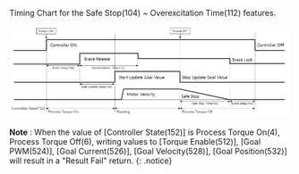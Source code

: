 Timing Chart for the Safe Stop(104) ~ Overexcitation Time(112) features.

![](/assets/images/dxl/y/torque_on-off_timing_chart.PNG)

**Note** : When the value of [Controller State(152)] is Process Torque On(4), Process Torque Off(6), writing values to [Torque Enable(512)], [Goal PWM(524)], [Goal Current(526)], [Goal Velocity(528)], [Goal Position(532)] will result in a "Result Fail" return.
{: .notice}